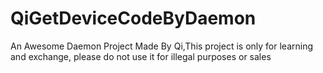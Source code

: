# QiGetDeviceCodeByDaemon
An Awesome Daemon Project Made By Qi,This project is only for learning and exchange, please do not use it for illegal purposes or sales
